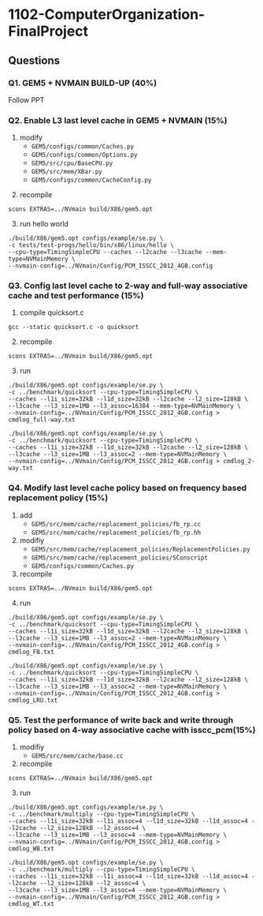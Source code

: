 # 1102-ComputerOrganization-FinalProject

## Questions

### Q1. GEM5 + NVMAIN BUILD-UP (40%)
Follow PPT

### Q2. Enable L3 last level cache in GEM5 + NVMAIN (15%)
1. modify
    - `GEM5/configs/common/Caches.py`
    - `GEM5/configs/common/Options.py`
    - `GEM5/src/cpu/BaseCPU.py`
    - `GEM5/src/mem/XBar.py`
    - `GEM5/configs/common/CacheConfig.py`
<!-- ![](https://i.imgur.com/Znt0Vpq.png =300x) -->
2. recompile
```
scons EXTRAS=../NVmain build/X86/gem5.opt
```
3. run hello world
```
./build/X86/gem5.opt configs/example/se.py \
-c tests/test-progs/hello/bin/x86/linux/hello \
--cpu-type=TimingSimpleCPU --caches --l2cache --l3cache --mem-type=NVMainMemory \
--nvmain-config=../NVmain/Config/PCM_ISSCC_2012_4GB.config
```

### Q3. Config last level cache to  2-way and full-way associative cache and test performance (15%)
1. compile quicksort.c
```
gcc --static quicksort.c -o quicksort
```
2. recompile
```
scons EXTRAS=../NVmain build/X86/gem5.opt
```
3. run
```
./build/X86/gem5.opt configs/example/se.py \
-c ../benchmark/quicksort --cpu-type=TimingSimpleCPU \
--caches --l1i_size=32kB --l1d_size=32kB --l2cache --l2_size=128kB \
--l3cache --l3_size=1MB --l3_assoc=16384 --mem-type=NVMainMemory \
--nvmain-config=../NVmain/Config/PCM_ISSCC_2012_4GB.config > cmdlog_full-way.txt
```
```
./build/X86/gem5.opt configs/example/se.py \
-c ../benchmark/quicksort --cpu-type=TimingSimpleCPU \
--caches --l1i_size=32kB --l1d_size=32kB --l2cache --l2_size=128kB \
--l3cache --l3_size=1MB --l3_assoc=2 --mem-type=NVMainMemory \
--nvmain-config=../NVmain/Config/PCM_ISSCC_2012_4GB.config > cmdlog_2-way.txt
```

### Q4. Modify last level cache policy based on frequency based replacement policy (15%)
1. add
    - `GEM5/src/mem/cache/replacement_policies/fb_rp.cc`
    - `GEM5/src/mem/cache/replacement_policies/fb_rp.hh`
2. modifiy
    - `GEM5/src/mem/cache/replacement_policies/ReplacementPolicies.py`
    - `GEM5/src/mem/cache/replacement_policies/SConscript`
    - `GEM5/configs/common/Caches.py`
3. recompile
```
scons EXTRAS=../NVmain build/X86/gem5.opt
```
4. run 
```
./build/X86/gem5.opt configs/example/se.py \
-c ../benchmark/quicksort --cpu-type=TimingSimpleCPU \
--caches --l1i_size=32kB --l1d_size=32kB --l2cache --l2_size=128kB \
--l3cache --l3_size=1MB --l3_assoc=2 --mem-type=NVMainMemory \
--nvmain-config=../NVmain/Config/PCM_ISSCC_2012_4GB.config > cmdlog_FB.txt
```
```
./build/X86/gem5.opt configs/example/se.py \
-c ../benchmark/quicksort --cpu-type=TimingSimpleCPU \
--caches --l1i_size=32kB --l1d_size=32kB --l2cache --l2_size=128kB \
--l3cache --l3_size=1MB --l3_assoc=2 --mem-type=NVMainMemory \
--nvmain-config=../NVmain/Config/PCM_ISSCC_2012_4GB.config > cmdlog_LRU.txt
```

### Q5. Test the performance of write back and write through policy based on 4-way associative cache with isscc_pcm(15%) 
1. modifiy
     - `GEM5/src/mem/cache/base.cc`
2. recompile
```
scons EXTRAS=../NVmain build/X86/gem5.opt
```
3. run
```
./build/X86/gem5.opt configs/example/se.py \
-c ../benchmark/multiply --cpu-type=TimingSimpleCPU \
--caches --l1i_size=32kB --l1i_assoc=4 --l1d_size=32kB --l1d_assoc=4 --l2cache --l2_size=128kB --l2_assoc=4 \
--l3cache --l3_size=1MB --l3_assoc=4 --mem-type=NVMainMemory \
--nvmain-config=../NVmain/Config/PCM_ISSCC_2012_4GB.config > cmdlog_WB.txt
```
```
./build/X86/gem5.opt configs/example/se.py \
-c ../benchmark/multiply --cpu-type=TimingSimpleCPU \
--caches --l1i_size=32kB --l1i_assoc=4 --l1d_size=32kB --l1d_assoc=4 --l2cache --l2_size=128kB --l2_assoc=4 \
--l3cache --l3_size=1MB --l3_assoc=4 --mem-type=NVMainMemory \
--nvmain-config=../NVmain/Config/PCM_ISSCC_2012_4GB.config > cmdlog_WT.txt
```

